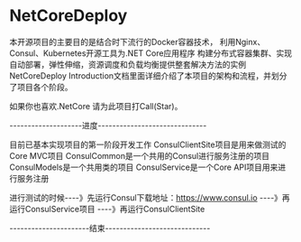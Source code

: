 # NetCoreDeploy
本开源项目的主要目的是结合时下流行的Docker容器技术，
利用Nginx、Consul、Kubernetes开源工具为.NET Core应用程序
构建分布式容器集群、实现自动部署，弹性伸缩，资源调度和负载均衡提供整套解决方法的实例
NetCoreDeploy Introduction文档里面详细介绍了本项目的架构和流程，并划分了项目各个阶段。

如果你也喜欢.NetCore 请为此项目打Call(Star)。



--------------------进度------------------------------

目前已基本实现项目的第一阶段开发工作
ConsulClientSite项目是用来做测试的Core MVC项目
ConsulCommon是一个共用的Consul进行服务注册的项目
ConsulModels是一个共用类的项目
ConsulService是一个Core API项目用来进行服务注册

进行测试的时候----》先运行Consul下载地址：https://www.consul.io 
----》再运行ConsulService项目 ----》再运行ConsulClientSite

----------------------结束-----------------------------